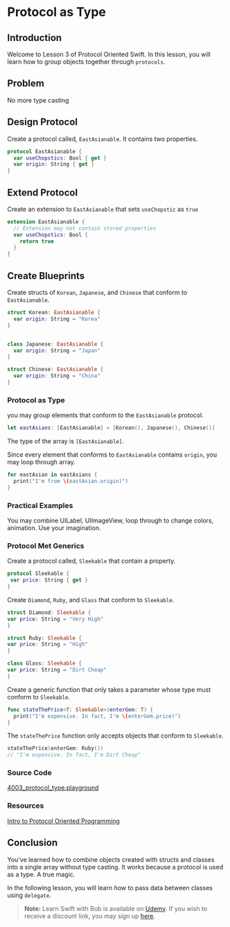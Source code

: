 # Protocol as Type

## Introduction
Welcome to Lesson 3 of Protocol Oriented Swift. In this lesson, you will learn how to group objects together through `protocols`.

## Problem
No more type casting

## Design Protocol
Create a protocol called, `EastAsianable`. It contains two properties.

```swift
protocol EastAsianable {
  var useChopstics: Bool { get }
  var origin: String { get }
}
```

## Extend Protocol
Create an extension to `EastAsianable` that sets `useChopstic` as `true`

```swift
extension EastAsianable {
  // Extension may not contain stored properties
  var useChopstics: Bool {
    return true
  }
}
```

## Create Blueprints
Create structs of `Korean`, `Japanese`, and `Chinese` that conform to `EastAsianable`.

```swift
struct Korean: EastAsianable {
  var origin: String = "Korea"
}


class Japanese: EastAsianable {
  var origin: String = "Japan"
}

struct Chinese: EastAsianable {
  var origin: String = "China"
}
```

### Protocol as Type
you may group elements that conform to the `EastAsianable` protocol.

```swift
let eastAsians: [EastAsianable] = [Korean(), Japanese(), Chinese()]
```
The type of the array is `[EastAsianable]`.

Since every element that conforms to `EastAsianable` contains `origin`, you may loop through array.

```swift
for eastAsian in eastAsians {
  print("I'm from \(eastAsian.origin)")
}
```

### Practical Examples
You may combine UILabel, UIImageView, loop through to change colors, animation. Use your imagination.

### Protocol Met Generics
Create a protocol called, `Sleekable` that contain a property.

```swift
protocol Sleekable {
 var price: String { get }
}
```

Create `Diamond`, `Ruby`, and `Glass` that conform to `Sleekable`.

```swift
struct Diamond: Sleekable {
var price: String = "Very High"
}

struct Ruby: Sleekable {
var price: String = "High"
}

class Glass: Sleekable {
var price: String = "Dirt Cheap"
}
```

Create a generic function that only takes a parameter whose type must conform to `Sleekable`.

```swift
func stateThePrice<T: Sleekable>(enterGem: T) {
  print("I'm expensive. In fact, I'm \(enterGem.price)")
}
```

The `stateThePrice` function only accepts objects that conform to `Sleekable`.
```swift
stateThePrice(enterGem: Ruby())
// "I'm expensive. In fact, I'm Dirt Cheap"
```

### Source Code
[4003_protocol_type.playground](https://www.dropbox.com/sh/vvy34bgbyio7k4p/AADYOs3OUaU38RSdN4HaG4OWa?dl=0)

### Resources
[Intro to Protocol Oriented Programming](https://medium.com/ios-geek-community/introduction-to-protocol-oriented-programming-in-swift-b358fe4974f#.cwpeva7h8)


## Conclusion
You've learned how to combine objects created with structs and classes into a single array without type casting. It works because a protocol is used as a type. A true magic.

In the following lesson, you will learn how to pass data between classes using `delegate`.

> **Note:** Learn Swift with Bob is available on [Udemy](https://udemy.com/learn-swift-with-bob/). If you wish to receive a discount link, you may sign up [here](https://goo.gl/RR4K27).

